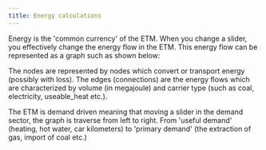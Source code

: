 ```yaml
---
title: Energy calculations
---
```


Energy is the 'common currency' of the ETM. When you change a slider, you effectively change the energy flow in the ETM. This energy flow can be represented as a graph such as shown below:



The nodes are represented by nodes which convert or transport energy (possibly with loss). The edges (connections) are the energy flows which are characterized by volume (in megajoule) and carrier type (such as coal, electricity, useable_heat etc.).

The ETM is demand driven meaning that moving a slider in the demand sector, the graph is traverse from left to right. From 'useful demand' (heating, hot water, car kilometers) to 'primary demand' (the extraction of gas, import of coal etc.)
